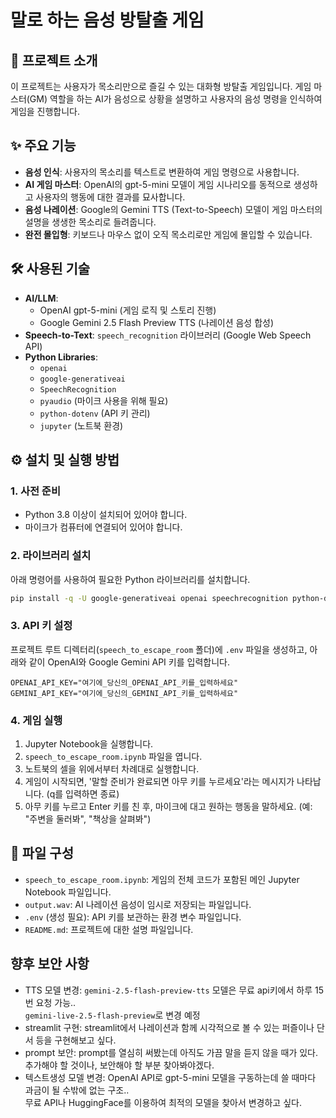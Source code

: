 # 말로 하는 음성 방탈출 게임

## 📜 프로젝트 소개

이 프로젝트는 사용자가 목소리만으로 즐길 수 있는 대화형 방탈출 게임입니다. 게임 마스터(GM) 역할을 하는 AI가 음성으로 상황을 설명하고 사용자의 음성 명령을 인식하여 게임을 진행합니다.

## ✨ 주요 기능

-   **음성 인식**: 사용자의 목소리를 텍스트로 변환하여 게임 명령으로 사용합니다.
-   **AI 게임 마스터**: OpenAI의 gpt-5-mini 모델이 게임 시나리오를 동적으로 생성하고 사용자의 행동에 대한 결과를 묘사합니다.
-   **음성 나레이션**: Google의 Gemini TTS (Text-to-Speech) 모델이 게임 마스터의 설명을 생생한 목소리로 들려줍니다.
-   **완전 몰입형**: 키보드나 마우스 없이 오직 목소리로만 게임에 몰입할 수 있습니다.

## 🛠️ 사용된 기술

-   **AI/LLM**:
    -   OpenAI gpt-5-mini (게임 로직 및 스토리 진행)
    -   Google Gemini 2.5 Flash Preview TTS (나레이션 음성 합성)
-   **Speech-to-Text**: `speech_recognition` 라이브러리 (Google Web Speech API)
-   **Python Libraries**:
    -   `openai`
    -   `google-generativeai`
    -   `SpeechRecognition`
    -   `pyaudio` (마이크 사용을 위해 필요)
    -   `python-dotenv` (API 키 관리)
    -   `jupyter` (노트북 환경)

## ⚙️ 설치 및 실행 방법

### 1. 사전 준비

-   Python 3.8 이상이 설치되어 있어야 합니다.
-   마이크가 컴퓨터에 연결되어 있어야 합니다.

### 2. 라이브러리 설치

아래 명령어를 사용하여 필요한 Python 라이브러리를 설치합니다.

```bash
pip install -q -U google-generativeai openai speechrecognition python-dotenv pyaudio
```

### 3. API 키 설정

프로젝트 루트 디렉터리(`speech_to_escape_room` 폴더)에 `.env` 파일을 생성하고, 아래와 같이 OpenAI와 Google Gemini API 키를 입력합니다.

```
OPENAI_API_KEY="여기에_당신의_OPENAI_API_키를_입력하세요"
GEMINI_API_KEY="여기에_당신의_GEMINI_API_키를_입력하세요"
```

### 4. 게임 실행

1.  Jupyter Notebook을 실행합니다.
2.  `speech_to_escape_room.ipynb` 파일을 엽니다.
3.  노트북의 셀을 위에서부터 차례대로 실행합니다.
4.  게임이 시작되면, '말할 준비가 완료되면 아무 키를 누르세요'라는 메시지가 나타납니다. (q를 입력하면 종료)
5.  아무 키를 누르고 Enter 키를 친 후, 마이크에 대고 원하는 행동을 말하세요. (예: "주변을 둘러봐", "책상을 살펴봐")

## 📁 파일 구성

-   `speech_to_escape_room.ipynb`: 게임의 전체 코드가 포함된 메인 Jupyter Notebook 파일입니다.
-   `output.wav`: AI 나레이션 음성이 임시로 저장되는 파일입니다.
-   `.env` (생성 필요): API 키를 보관하는 환경 변수 파일입니다.
-   `README.md`: 프로젝트에 대한 설명 파일입니다.

## 향후 보안 사항

- TTS 모델 변경: `gemini-2.5-flash-preview-tts` 모델은 무료 api키에서 하루 15번 요청 가능.. <br>`gemini-live-2.5-flash-preview`로 변경 예정
- streamlit 구현: streamlit에서 나레이션과 함께 시각적으로 볼 수 있는 퍼즐이나 단서 등을 구현해보고 싶다.
- prompt 보안: prompt를 열심히 써봤는데 아직도 가끔 말을 듣지 않을 때가 있다. <br>추가해야 할 것이나, 보안해야 할 부분 찾아봐야겠다.
- 텍스트생성 모델 변경: OpenAI API로 gpt-5-mini 모델을 구동하는데 쓸 때마다 과금이 될 수밖에 없는 구조.. <br>무료 API나 HuggingFace를 이용하여 최적의 모델을 찾아서 변경하고 싶다.
